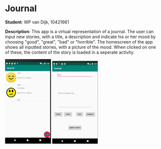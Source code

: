 # Journal
**Student**: WP van Dijk, 10421661

**Description**: This app is a virtual representation of a journal. The user can input new stories, with a title, a description and indicate his or her mood by choosing "good", "great", "bad" or "horrible". The homescreen of the app shows all inputted stories, with a picture of the mood. When clicked on one of these, the content of the story is loaded in a seperate activity. 

<img src="https://github.com/MyBunzor/Journal/blob/master/docs/Journal1new.png" width="30%" height="30%"/> <img src="https://github.com/MyBunzor/Journal/blob/master/docs/Journal2new.png" width="30%" height="30%"/>

